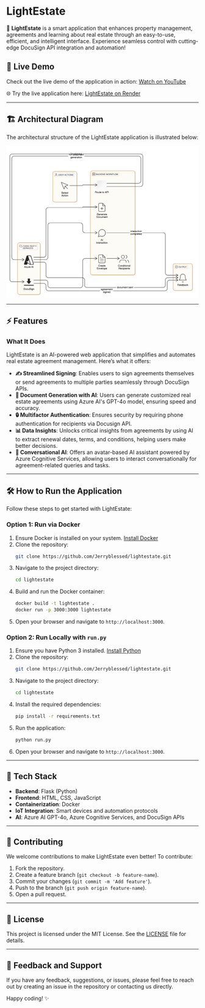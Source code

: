 ﻿# LightEstate 

🚀 **LightEstate** is a smart application that enhances property management, agreements and learning about real estate through an easy-to-use, efficient, and intelligent interface. Experience seamless control with cutting-edge DocuSign API integration and automation! 

## 🎥 Live Demo

Check out the live demo of the application in action: [Watch on YouTube](https://youtu.be/pvZPDkFuDW8)

🌐 Try the live application here: [LightEstate on Render](https://lightestate.onrender.com/)

---

## 🏗️ Architectural Diagram

The architectural structure of the LightEstate application is illustrated below:

![Architectural Diagram](https://github.com/Jerryblessed/lightestate/blob/main/app/static/assets/diagram-export-1-27-2025-10_46_46-AM.png?raw=true)

---

## ⚡ Features

### What It Does

LightEstate is an AI-powered web application that simplifies and automates real estate agreement management. Here’s what it offers:

- **✍️ Streamlined Signing**: Enables users to sign agreements themselves or send agreements to multiple parties seamlessly through DocuSign APIs.
- **📄 Document Generation with AI**: Users can generate customized real estate agreements using Azure AI's GPT-4o model, ensuring speed and accuracy.
- **🔒 Multifactor Authentication**: Ensures security by requiring phone authentication for recipients via Docusign API.
- **📊 Data Insights**: Unlocks critical insights from agreements by using AI to extract renewal dates, terms, and conditions, helping users make better decisions.
- **🤖 Conversational AI**: Offers an avatar-based AI assistant powered by Azure Cognitive Services, allowing users to interact conversationally for agreement-related queries and tasks.

---

## 🛠️ How to Run the Application

Follow these steps to get started with LightEstate:

### Option 1: Run via Docker

1. Ensure Docker is installed on your system. [Install Docker](https://docs.docker.com/get-docker/)
2. Clone the repository:
   ```bash
   git clone https://github.com/Jerryblessed/lightestate.git
   ```
3. Navigate to the project directory:
   ```bash
   cd lightestate
   ```
4. Build and run the Docker container:
   ```bash
   docker build -t lightestate .
   docker run -p 3000:3000 lightestate
   ```
5. Open your browser and navigate to `http://localhost:3000`.

### Option 2: Run Locally with `run.py`

1. Ensure you have Python 3 installed. [Install Python](https://www.python.org/downloads/)
2. Clone the repository:
   ```bash
   git clone https://github.com/Jerryblessed/lightestate.git
   ```
3. Navigate to the project directory:
   ```bash
   cd lightestate
   ```
4. Install the required dependencies:
   ```bash
   pip install -r requirements.txt
   ```
5. Run the application:
   ```bash
   python run.py
   ```
6. Open your browser and navigate to `http://localhost:3000`.

---

## 🌟 Tech Stack

- **Backend**: Flask (Python)
- **Frontend**: HTML, CSS, JavaScript
- **Containerization**: Docker
- **IoT Integration**: Smart devices and automation protocols
- **AI**: Azure AI GPT-4o, Azure Cognitive Services, and DocuSign APIs

---

## 🤝 Contributing

We welcome contributions to make LightEstate even better! To contribute:

1. Fork the repository.
2. Create a feature branch (`git checkout -b feature-name`).
3. Commit your changes (`git commit -m 'Add feature'`).
4. Push to the branch (`git push origin feature-name`).
5. Open a pull request.

---

## 📜 License

This project is licensed under the MIT License. See the [LICENSE](LICENSE) file for details.

---

## 💬 Feedback and Support

If you have any feedback, suggestions, or issues, please feel free to reach out by creating an issue in the repository or contacting us directly.

Happy coding! ✨